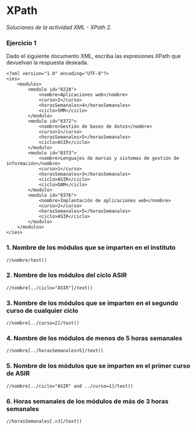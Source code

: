 # XPath

_Soluciones de la actividad XML - XPath 2._

### Ejercicio 1

Dado el siguiente documento XML, escriba las expresiones XPath que devuelvan la respuesta deseada.

```
<?xml version="1.0" encoding="UTF-8"?>
<ies>
    <modulos>
        <modulo id="0228">
            <nombre>Aplicaciones web</nombre>
            <curso>2</curso>
            <horasSemanales>4</horasSemanales>
            <ciclo>SMR</ciclo>
        </modulo>
        <modulo id="0372">
            <nombre>Gestión de bases de datos</nombre>
            <curso>1</curso>
            <horasSemanales>5</horasSemanales>
            <ciclo>ASIR</ciclo>
        </modulo>
        <modulo id="0373">
            <nombre>Lenguajes de marcas y sistemas de gestión de información</nombre>
            <curso>1</curso>
            <horasSemanales>3</horasSemanales>
            <ciclo>ASIR</ciclo>
            <ciclo>DAM</ciclo>
        </modulo>
        <modulo id="0376">
            <nombre>Implantación de aplicaciones web</nombre>
            <curso>2</curso>
            <horasSemanales>5</horasSemanales>
            <ciclo>ASIR</ciclo>
        </modulo>
    </modulos>
</ies>
  ```
### 1. Nombre de los módulos que se imparten en el instituto
```
//nombre/text()
```
### 2. Nombre de los módulos del ciclo ASIR
```
//nombre[../ciclo="ASIR"]/text()
```
### 3. Nombre de los módulos que se imparten en el segundo curso de cualquier ciclo
```
//nombre[../curso=2]/text()
```
### 4. Nombre de los módulos de menos de 5 horas semanales
```
//nombre[../horasSemanales<5]/text()
```
### 5. Nombre de los módulos que se imparten en el primer curso de ASIR
```
//nombre[../ciclo="ASIR" and ../curso=1]/text()
```
### 6. Horas semanales de los módulos de más de 3 horas semanales
```
//horasSemanales[.>3]/text()
```

